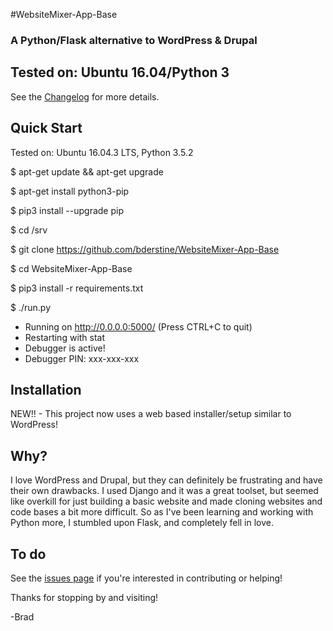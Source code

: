 #WebsiteMixer-App-Base
### A Python/Flask alternative to WordPress & Drupal
## Tested on: Ubuntu 16.04/Python 3

See the [Changelog](http://websitemixer.com/changelog/) for more details.   

## Quick Start
Tested on: Ubuntu 16.04.3 LTS, Python  3.5.2

$ apt-get update && apt-get upgrade

$ apt-get install python3-pip

$ pip3 install --upgrade pip

$ cd /srv

$ git clone https://github.com/bderstine/WebsiteMixer-App-Base

$ cd WebsiteMixer-App-Base

$ pip3 install -r requirements.txt

$ ./run.py
 * Running on http://0.0.0.0:5000/ (Press CTRL+C to quit)
 * Restarting with stat
 * Debugger is active!
 * Debugger PIN: xxx-xxx-xxx

## Installation

NEW!! - This project now uses a web based installer/setup similar to WordPress! 

## Why?

I love WordPress and Drupal, but they can definitely be frustrating and have their own drawbacks. I used Django and it was a great toolset, but seemed like overkill for just building a basic website and made cloning websites and code bases a bit more difficult. So as I've been learning and working with Python more, I stumbled upon Flask, and completely fell in love.

## To do

See the [issues page](https://github.com/bderstine/WebsiteMixer-App-Base/issues) if you're interested in contributing or helping!

Thanks for stopping by and visiting! 

-Brad

